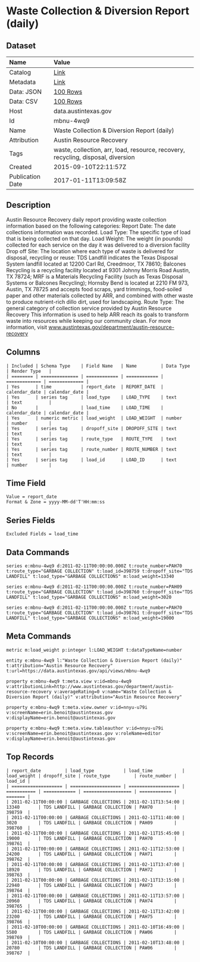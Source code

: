 # Waste Collection & Diversion Report (daily)

## Dataset

| Name | Value |
| :--- | :---- |
| Catalog | [Link](https://catalog.data.gov/dataset/waste-collection-diversion-report-daily) |
| Metadata | [Link](https://data.austintexas.gov/api/views/mbnu-4wq9) |
| Data: JSON | [100 Rows](https://data.austintexas.gov/api/views/mbnu-4wq9/rows.json?max_rows=100) |
| Data: CSV | [100 Rows](https://data.austintexas.gov/api/views/mbnu-4wq9/rows.csv?max_rows=100) |
| Host | data.austintexas.gov |
| Id | mbnu-4wq9 |
| Name | Waste Collection & Diversion Report (daily) |
| Attribution | Austin Resource Recovery |
| Tags | waste, collection, arr, load, resource, recovery, recycling, disposal, diversion |
| Created | 2015-09-10T22:11:57Z |
| Publication Date | 2017-01-11T13:09:58Z |

## Description

Austin Resource Recovery daily report providing waste collection information based on the following categories:
Report Date: The date collections information was recorded.
Load Type: The specific type of load that is being collected on that day. 
Load Weight: The weight (in pounds) collected for each service on the day it was delivered to a diversion facility
Drop off Site: The location where each type of waste is delivered for disposal, recycling or reuse: TDS Landfill indicates the Texas Disposal System landfill located at 12200 Carl Rd, Creedmoor, TX 78610; Balcones Recycling is a recycling facility located at  9301 Johnny Morris Road Austin, TX 78724; MRF is a Materials Recycling Facility (such as Texas Disposal Systems or Balcones Recycling);  Hornsby Bend is located at 2210 FM 973, Austin, TX 78725  and accepts food scraps, yard trimmings, food-soiled paper and other materials collected by ARR, and combined with other waste to produce nutrient-rich dillo dirt,  used for landscaping.
Route Type:  The general category of collection service provided by Austin Resource Recovery 
This information is used to help ARR reach its goals to transform waste into resources while keeping our community clean. For more information, visit www.austintexas.gov/department/austin-resource-recovery

## Columns

```ls
| Included | Schema Type    | Field Name   | Name         | Data Type     | Render Type   |
| ======== | ============== | ============ | ============ | ============= | ============= |
| Yes      | time           | report_date  | REPORT_DATE  | calendar_date | calendar_date |
| Yes      | series tag     | load_type    | LOAD_TYPE    | text          | text          |
| No       |                | load_time    | LOAD_TIME    | calendar_date | calendar_date |
| Yes      | numeric metric | load_weight  | LOAD_WEIGHT  | number        | number        |
| Yes      | series tag     | dropoff_site | DROPOFF_SITE | text          | text          |
| Yes      | series tag     | route_type   | ROUTE_TYPE   | text          | text          |
| Yes      | series tag     | route_number | ROUTE_NUMBER | text          | text          |
| Yes      | series tag     | load_id      | LOAD_ID      | text          | number        |
```

## Time Field

```ls
Value = report_date
Format & Zone = yyyy-MM-dd'T'HH:mm:ss
```

## Series Fields

```ls
Excluded Fields = load_time
```

## Data Commands

```ls
series e:mbnu-4wq9 d:2011-02-11T00:00:00.000Z t:route_number=PAH70 t:route_type="GARBAGE COLLECTION" t:load_id=398759 t:dropoff_site="TDS LANDFILL" t:load_type="GARBAGE COLLECTIONS" m:load_weight=13340

series e:mbnu-4wq9 d:2011-02-11T00:00:00.000Z t:route_number=PAH09 t:route_type="GARBAGE COLLECTION" t:load_id=398760 t:dropoff_site="TDS LANDFILL" t:load_type="GARBAGE COLLECTIONS" m:load_weight=3020

series e:mbnu-4wq9 d:2011-02-11T00:00:00.000Z t:route_number=PAH70 t:route_type="GARBAGE COLLECTION" t:load_id=398761 t:dropoff_site="TDS LANDFILL" t:load_type="GARBAGE COLLECTIONS" m:load_weight=19000
```

## Meta Commands

```ls
metric m:load_weight p:integer l:LOAD_WEIGHT t:dataTypeName=number

entity e:mbnu-4wq9 l:"Waste Collection & Diversion Report (daily)" t:attribution="Austin Resource Recovery" t:url=https://data.austintexas.gov/api/views/mbnu-4wq9

property e:mbnu-4wq9 t:meta.view v:id=mbnu-4wq9 v:attributionLink=http://www.austintexas.gov/department/austin-resource-recovery v:averageRating=0 v:name="Waste Collection & Diversion Report (daily)" v:attribution="Austin Resource Recovery"

property e:mbnu-4wq9 t:meta.view.owner v:id=nnyu-u79i v:screenName=erin.benoit@austintexas.gov v:displayName=erin.benoit@austintexas.gov

property e:mbnu-4wq9 t:meta.view.tableauthor v:id=nnyu-u79i v:screenName=erin.benoit@austintexas.gov v:roleName=editor v:displayName=erin.benoit@austintexas.gov
```

## Top Records

```ls
| report_date         | load_type           | load_time           | load_weight | dropoff_site | route_type         | route_number | load_id | 
| =================== | =================== | =================== | =========== | ============ | ================== | ============ | ======= | 
| 2011-02-11T00:00:00 | GARBAGE COLLECTIONS | 2011-02-11T13:54:00 | 13340       | TDS LANDFILL | GARBAGE COLLECTION | PAH70        | 398759  | 
| 2011-02-11T00:00:00 | GARBAGE COLLECTIONS | 2011-02-11T11:40:00 | 3020        | TDS LANDFILL | GARBAGE COLLECTION | PAH09        | 398760  | 
| 2011-02-11T00:00:00 | GARBAGE COLLECTIONS | 2011-02-11T15:45:00 | 19000       | TDS LANDFILL | GARBAGE COLLECTION | PAH70        | 398761  | 
| 2011-02-11T00:00:00 | GARBAGE COLLECTIONS | 2011-02-11T12:53:00 | 24200       | TDS LANDFILL | GARBAGE COLLECTION | PAH71        | 398762  | 
| 2011-02-11T00:00:00 | GARBAGE COLLECTIONS | 2011-02-11T13:47:00 | 18920       | TDS LANDFILL | GARBAGE COLLECTION | PAH72        | 398763  | 
| 2011-02-11T00:00:00 | GARBAGE COLLECTIONS | 2011-02-11T13:15:00 | 22940       | TDS LANDFILL | GARBAGE COLLECTION | PAH73        | 398764  | 
| 2011-02-11T00:00:00 | GARBAGE COLLECTIONS | 2011-02-11T13:57:00 | 20960       | TDS LANDFILL | GARBAGE COLLECTION | PAH74        | 398765  | 
| 2011-02-11T00:00:00 | GARBAGE COLLECTIONS | 2011-02-11T13:42:00 | 23200       | TDS LANDFILL | GARBAGE COLLECTION | PAH75        | 398766  | 
| 2011-02-10T00:00:00 | GARBAGE COLLECTIONS | 2011-02-10T16:49:00 | 5580        | TDS LANDFILL | GARBAGE COLLECTION | PAW06        | 398769  | 
| 2011-02-10T00:00:00 | GARBAGE COLLECTIONS | 2011-02-10T13:48:00 | 20780       | TDS LANDFILL | GARBAGE COLLECTION | PAW06        | 398767  | 
```